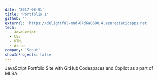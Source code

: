 ```yaml
---
date: '2017-08-01'
title: 'Portfolio 1'
github: ''
external: 'https://delightful-mud-07d6a8600.4.azurestaticapps.net'
tech:
  - JavaScript
  - CSS
  - HTML
  - Azure
company: 'Scout'
showInProjects: false
---
```


JavaScript Portfolio Site with GitHub Codespaces and Copilot as a part of MLSA.
